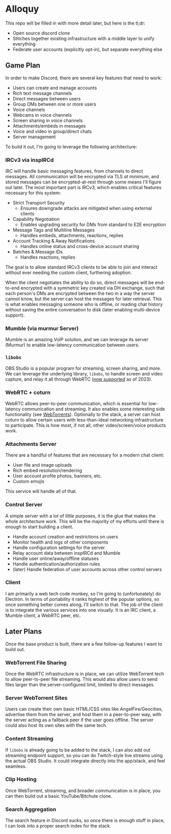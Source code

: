 # Alloquy

This repo will be filled in with more detail later, but here is the tl;dr:

- Open source discord clone
- Stitches together existing infrastructure with a middle layer to unify everything
- Federate user accounts (explicitly opt-in), but separate everything else

## Game Plan

In order to make Discord, there are several key features that need to work:

- Users can create and manage accounts
- Rich text message channels
- Direct messages between users
- Group DMs between one or more users
- Voice channels
- Webcams in voice channels
- Screen sharing in voice channels
- Attachments/embeds in messages
- Voice and video in group/direct chats
- Server management

To build it out, I'm going to leverage the following architecture:

### IRCv3 via inspIRCd

IRC will handle basic messaging features, from channels to direct messages. All communication will be encrypted via TLS _at minimum_, and stored messages can be encrypted-at-rest through some means I'll figure out later. The most important part is IRCv3, which enables critical features necessary for this system:

- Strict Transport Security
    - Ensures downgrade attacks are mitigated when using external clients
- Capability Negotiation
    - Enables upgrading security for DMs from standard to E2E encryption
- Message Tags and Multiline Messages
    - Handles embeds, attachments, reactions, replies
- Account Tracking & Away Notifications
    - Handles online status and cross-device account sharing
- Batches & Message IDs
    - Handles reactions, replies

The goal is to allow standard IRCv3 clients to be able to join and interact without ever needing the custom client, furthering adoption.

When the client negotiates the ability to do so, direct messages will be end-to-end encrypted with a symmetric key created via DH exchange, such that each person's DMs are encrypted between the two in a way the server cannot know, but the server can host the messages for later retrieval. This is what enables messaging someone who is offline, or reading chat history without saving the entire conversation to disk (later enabling multi-device support).

### Mumble (via murmur Server)

Mumble is an amazing VoIP solution, and we can leverage its server (Murmur) to enable low-latency communication between users.

### `libobs`

OBS Studio is a popular program for streaming, screen sharing, and more. We can leverage the underlying library, `libobs`, to handle screen and video capture, and relay it all through WebRTC ([now supported](https://github.com/obsproject/obs-studio/commit/851a8c216e14617fb523951839f3bdb240e85141) as of 2023).

### WebRTC + coturn

WebRTC allows peer-to-peer communication, which is essential for low-latency communication and streaming. It also enables some interesting side functionality (see [WebTorrents](https://webtorrent.io/)). Optionally to the stack, a server can host coturn to allow certain users with less-than-ideal networking infrastructure to participate. This is how most, if not all, other video/screen/voice products work.

### Attachments Server

There are a handful of features that are necessary for a modern chat client:

- User file and image uploads
- Rich embed resolution/rendering
- User account profile photos, banners, etc.
- Custom emojis

This service will handle all of that.

### Control Server

A simple server with a lot of little purposes, it is the glue that makes the whole architecture work. This will be the majority of my efforts until there is enough to start building a client.

- Handle account creation and restrictions on users
- Monitor health and logs of other components
- Handle configuration settings for the server
- Relay account data between inspIRCd and Mumble
- Handle user online/away/offline statuses
- Handle authentication/authorization rules
- (later) Handle federation of user accounts across other control servers

### Client

I am primarily a web tech code monkey, so I'm going to (unfortunately) do Electron. In terms of portability it ranks highest of the popular options, so once something better comes along, I'll switch to that. The job of the client is to integrate the various services into one visually. It is an IRC client, a Mumble client, a WebRTC peer, etc.

## Later Plans

Once the base product is built, there are a few follow-up features I want to build out.

### WebTorrent File Sharing

Once the WebRTC infrastructure is in place, we can utilize WebTorrent tech to allow peer-to-peer file streaming. This would also allow users to send files larger than the server-configured limit, limited to direct messages.

### Server WebTorrent Sites

Users can create their own basic HTML/CSS sites like AngelFire/Geocities, advertise them from the server, and host them in a peer-to-peer way, with the server acting as a fallback peer if the user goes offline. The server could also host its own sites with the same tech.

### Content Streaming

If `libobs` is already going to be added to the stack, I can also add out streaming endpoint support, so you can do Twitch-style live streams using the actual OBS Studio. It could integrate directly into the app/stack, and feel seamless.

### Clip Hosting

Once WebTorrent, streaming, and broader communication is in place, you can then build out a basic YouTube/Bitchute clone.

### Search Aggregation

The search feature in Discord sucks, so once there is enough stuff in place, I can look into a proper search index for the stack.

